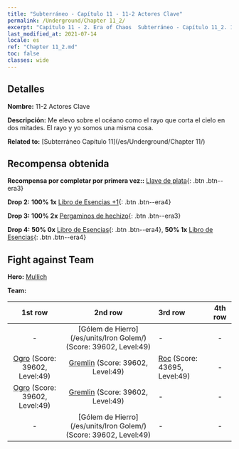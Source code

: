```yaml
---
title: "Subterráneo - Capítulo 11 - 11-2 Actores Clave"
permalink: /Underground/Chapter 11_2/
excerpt: "Capítulo 11 - 2. Era of Chaos  Subterráneo - Capítulo 11_2. 11-2 Actores Clave"
last_modified_at: 2021-07-14
locale: es
ref: "Chapter 11_2.md"
toc: false
classes: wide
---
```


## Detalles

 **Nombre:** 11-2 Actores Clave

 **Descripción:** Me elevo sobre el océano como el rayo que corta el cielo en dos mitades. El rayo y yo somos una misma cosa.

 **Related to:** [Subterráneo Capítulo 11](/es/Underground/Chapter 11/)

## Recompensa obtenida

 **Recompensa por completar por primera vez::** [Llave de plata](/ItemsES/con_693/){: .btn .btn--era3}

 **Drop 2:** **100% 1x** [Libro de Esencias +1](/ItemsES/mat_46/){: .btn .btn--era4}

 **Drop 3:** **100% 2x** [Pergaminos de hechizo](/ItemsES/con_694/){: .btn .btn--era3}

 **Drop 4:** **50% 0x** [Libro de Esencias](/ItemsES/mat_39/){: .btn .btn--era4}, **50% 1x** [Libro de Esencias](/ItemsES/mat_39/){: .btn .btn--era4}


## Fight against Team
 **Hero:** [Mullich](/es/heroes/Mullich/)

 **Team:**


  | 1st row | 2nd row | 3rd row | 4th row |
  |:----:|:----:|:----|:----:|
  | - | [Gólem de Hierro](/es/units/Iron Golem/) (Score: 39602, Level:49)  | - | - |
  | [Ogro](/es/units/Ogre/) (Score: 39602, Level:49)  | [Gremlin](/es/units/Gremlin/) (Score: 39602, Level:49)  | [Roc](/es/units/Roc/) (Score: 43695, Level:49)  | - |
  | [Ogro](/es/units/Ogre/) (Score: 39602, Level:49)  | [Gremlin](/es/units/Gremlin/) (Score: 39602, Level:49)  | - | - |
  | - | [Gólem de Hierro](/es/units/Iron Golem/) (Score: 39602, Level:49)  | - | - |


